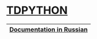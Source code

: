 # [TDPYTHON](https://github.com/MiSTeR1995/docs_test)

| [Documentation in Russian](https://github.com/MiSTeR1995/docs_test/blob/main/README_RU.md) |
|--------------------------------------------------------------------------------------------|
